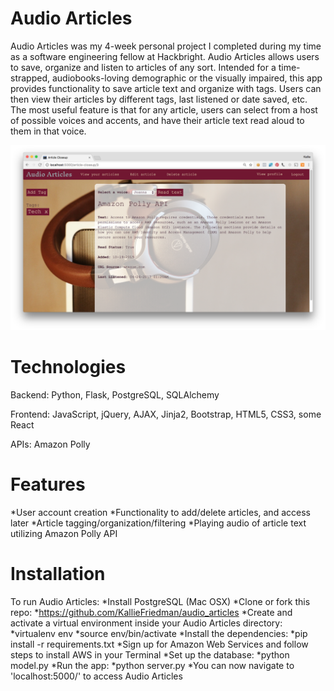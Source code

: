 # Audio Articles
Audio Articles was my 4-week personal project I completed during my time as a software engineering fellow at Hackbright. 
Audio Articles allows users to save, organize and listen to articles of any sort. Intended for a time-strapped, 
audiobooks-loving demographic or the visually impaired, this app provides functionality to save article text and organize with tags. 
Users can then view their articles by different tags, last listened or date saved, etc. The most useful feature is that 
for any article, users can select from a host of possible voices and accents, and have their article text read 
aloud to them in that voice.

![alt text](static/article_closeup_screencast.png "Article Closeup Page")

# Technologies
Backend: Python, Flask, PostgreSQL, SQLAlchemy

Frontend: JavaScript, jQuery, AJAX, Jinja2, Bootstrap, HTML5, CSS3, some React

APIs: Amazon Polly

# Features
*User account creation
*Functionality to add/delete articles, and access later
*Article tagging/organization/filtering
*Playing audio of article text utilizing Amazon Polly API

# Installation
To run Audio Articles:
*Install PostgreSQL (Mac OSX)
*Clone or fork this repo:
    *https://github.com/KallieFriedman/audio_articles
*Create and activate a virtual environment inside your Audio Articles directory:
    *virtualenv env
    *source env/bin/activate
*Install the dependencies:
    *pip install -r requirements.txt
*Sign up for Amazon Web Services and follow steps to install AWS in your Terminal
*Set up the database:
    *python model.py
*Run the app:
    *python server.py
*You can now navigate to 'localhost:5000/' to access Audio Articles

